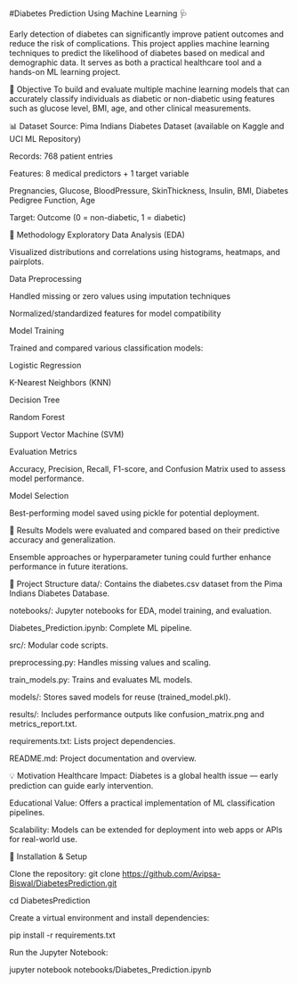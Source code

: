 #Diabetes Prediction Using Machine Learning 🩺 

Early detection of diabetes can significantly improve patient outcomes and reduce the risk of complications. This project applies machine learning techniques to predict the likelihood of diabetes based on medical and demographic data. It serves as both a practical healthcare tool and a hands-on ML learning project.

🎯 Objective
To build and evaluate multiple machine learning models that can accurately classify individuals as diabetic or non-diabetic using features such as glucose level, BMI, age, and other clinical measurements.

📊 Dataset
Source: Pima Indians Diabetes Dataset (available on Kaggle and UCI ML Repository)

Records: 768 patient entries

Features: 8 medical predictors + 1 target variable

Pregnancies, Glucose, BloodPressure, SkinThickness, Insulin, BMI, Diabetes Pedigree Function, Age

Target: Outcome (0 = non-diabetic, 1 = diabetic)

🧪 Methodology
Exploratory Data Analysis (EDA)

Visualized distributions and correlations using histograms, heatmaps, and pairplots.

Data Preprocessing

Handled missing or zero values using imputation techniques

Normalized/standardized features for model compatibility

Model Training

Trained and compared various classification models:

Logistic Regression

K-Nearest Neighbors (KNN)

Decision Tree

Random Forest

Support Vector Machine (SVM)

Evaluation Metrics

Accuracy, Precision, Recall, F1-score, and Confusion Matrix used to assess model performance.

Model Selection

Best-performing model saved using pickle for potential deployment.

🚀 Results
Models were evaluated and compared based on their predictive accuracy and generalization.

Ensemble approaches or hyperparameter tuning could further enhance performance in future iterations.

📁 Project Structure
data/: Contains the diabetes.csv dataset from the Pima Indians Diabetes Database.

notebooks/: Jupyter notebooks for EDA, model training, and evaluation.

Diabetes_Prediction.ipynb: Complete ML pipeline.

src/: Modular code scripts.

preprocessing.py: Handles missing values and scaling.

train_models.py: Trains and evaluates ML models.

models/: Stores saved models for reuse (trained_model.pkl).

results/: Includes performance outputs like confusion_matrix.png and metrics_report.txt.

requirements.txt: Lists project dependencies.

README.md: Project documentation and overview.

💡 Motivation
Healthcare Impact: Diabetes is a global health issue — early prediction can guide early intervention.

Educational Value: Offers a practical implementation of ML classification pipelines.

Scalability: Models can be extended for deployment into web apps or APIs for real-world use.

🔧 Installation & Setup

Clone the repository:
git clone https://github.com/Avipsa-Biswal/DiabetesPrediction.git

cd DiabetesPrediction


Create a virtual environment and install dependencies:

pip install -r requirements.txt


Run the Jupyter Notebook:

jupyter notebook notebooks/Diabetes_Prediction.ipynb
